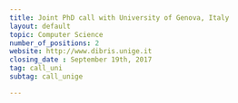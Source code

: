 ```yaml
---
title: Joint PhD call with University of Genova, Italy
layout: default
topic: Computer Science
number_of_positions: 2
website: http://www.dibris.unige.it
closing_date : September 19th, 2017
tag: call_uni
subtag: call_unige

---
```

